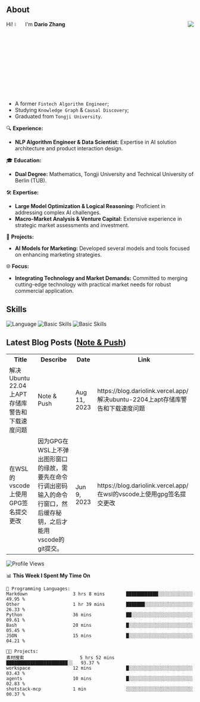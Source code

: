## About

<img align="right" src="https://github-readme-stats.vercel.app/api?username=dario-github&show_icons=true&bg_color=00000000&hide_title=true&hide_border=true&include_all_commits=true&count_private=true&theme=transparent" />

Hi! <img src="https://media.giphy.com/media/hvRJCLFzcasrR4ia7z/giphy.gif" width="5%"> I'm **Dario Zhang**

- A former `Fintech Algorithm Engineer`;
- Studying `Knowledge Graph` & `Causal Discovery`;
- Graduated from `Tongji University`.

🔍 **Experience:**
- **NLP Algorithm Engineer & Data Scientist:** Expertise in AI solution architecture and product interaction design.

🎓 **Education:**
- **Dual Degree:** Mathematics, Tongji University and Technical University of Berlin (TUB).

🛠️ **Expertise:**
- **Large Model Optimization & Logical Reasoning:** Proficient in addressing complex AI challenges.
- **Macro-Market Analysis & Venture Capital:** Extensive experience in strategic market assessments and investment.

🚀 **Projects:**
- **AI Models for Marketing:** Developed several models and tools focused on enhancing marketing strategies.

🌐 **Focus:**
- **Integrating Technology and Market Demands:** Committed to merging cutting-edge technology with practical market needs for robust commercial application.


## Skills

![Language](https://skillicons.dev/icons?i=py,matlab,pytorch,latex,regex,mysql,sqlite)
![Basic Skills](https://skillicons.dev/icons?i=bash,git,linux,md)
![Basic Skills](https://skillicons.dev/icons?i=vim,vscode,jupyterlab)

## Latest Blog Posts ([Note & Push](https://blog.dariolink.vercel.app/))

<table>
  <tr><th>Title</th><th>Describe</th><th>Date</th><th>Link</th></tr>
  <!-- BLOG-POST-LIST:START --><tr><td>解决Ubuntu 22.04上APT存储库警告和下载速度问题</td><td>Note &amp; Push</td><td>Aug 11, 2023</td><td>https://blog.dariolink.vercel.app/解决ubuntu-2204上apt存储库警告和下载速度问题</td></tr><tr><td>在WSL的vscode上使用GPG签名提交更改</td><td>因为GPG在WSL上不弹出图形窗口的缘故，需要先在命令行调出密码输入的命令行窗口，然后缓存秘钥，之后才能用vscode的git提交。</td><td>Jun 9, 2023</td><td>https://blog.dariolink.vercel.app/在wsl的vscode上使用gpg签名提交更改</td></tr><!-- BLOG-POST-LIST:END -->
</table>

<!--START_SECTION:waka-->
![Profile Views](http://img.shields.io/badge/Profile%20Views-0-blue)

📊 **This Week I Spent My Time On** 

```text
💬 Programming Languages: 
Markdown                 3 hrs 8 mins        ████████████░░░░░░░░░░░░░   49.95 % 
Other                    1 hr 39 mins        ███████░░░░░░░░░░░░░░░░░░   26.33 % 
Python                   36 mins             ██░░░░░░░░░░░░░░░░░░░░░░░   09.61 % 
Bash                     20 mins             █░░░░░░░░░░░░░░░░░░░░░░░░   05.45 % 
JSON                     15 mins             █░░░░░░░░░░░░░░░░░░░░░░░░   04.21 % 

🐱‍💻 Projects: 
素材搜索                     5 hrs 52 mins       ███████████████████████░░   93.37 % 
workspace                12 mins             █░░░░░░░░░░░░░░░░░░░░░░░░   03.43 % 
agents                   10 mins             █░░░░░░░░░░░░░░░░░░░░░░░░   02.83 % 
shotstack-mcp            1 min               ░░░░░░░░░░░░░░░░░░░░░░░░░   00.37 % 
```


<!--END_SECTION:waka-->
